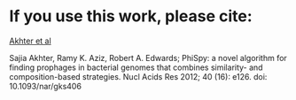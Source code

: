 # If you use this work, please cite:

[Akhter et al](https://academic.oup.com/nar/article/40/16/e126/1027055/PhiSpy-a-novel-algorithm-for-finding-prophages-in)

Sajia Akhter, Ramy K. Aziz, Robert A. Edwards; PhiSpy: a novel algorithm for finding prophages in bacterial genomes that combines similarity- and composition-based strategies. Nucl Acids Res 2012; 40 (16): e126. doi: 10.1093/nar/gks406
